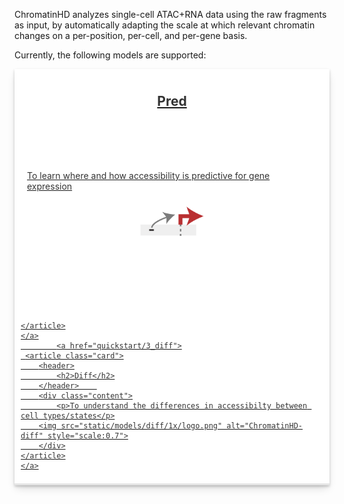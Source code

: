 ChromatinHD analyzes single-cell ATAC+RNA data using the raw fragments as input, by automatically adapting the scale at which
relevant chromatin changes on a per-position, per-cell, and per-gene basis.

Currently, the following models are supported:

<style>
.cards {
    display: grid;
    grid-template-columns: repeat(auto-fill, minmax(300px, 1fr));
    grid-gap: 20px;
}

.card {
    display: grid;
    grid-template-rows: max-content 250px 1fr;
    background: rgb(255, 255, 255);
    padding:10px;
    box-shadow: rgba(0, 0, 0, 0.2) 0px 2px 4px, rgba(0, 0, 0, 0.15) 0px 7px 13px -3px, rgba(0, 0, 0, 0.1) 0px -3px 0px inset;
    transition: box-shadow 0.1s ease-out 100ms;
    color:#333;
}

.card:hover{
    box-shadow: rgba(0, 0, 0, 0.4) 0px 2px 4px, rgba(0, 0, 0, 0.3) 0px 7px 13px -3px, rgba(0, 0, 0, 0.2) 0px -3px 0px inset;
}

.card h2{
    text-align:center;
}

.card .content{
    margin:10px
}

.card img {
  display: block;
  margin-left: auto;
  margin-right: auto;
}
</style>


<div class="cards">
    <a href="quickstart/2_pred">
    <article class="card">
        <header>
            <h2>Pred</h2>
        </header>    
        <div class="content">
            <p> To learn where and how accessibility is predictive for gene expression </p>
        <img src="static/models/pred/1x/logo.png" alt="ChromatinHD-pred" style="scale:0.7">
        </div>
            
    </article>
    </a>
            <a href="quickstart/3_diff">
     <article class="card">
        <header>
            <h2>Diff</h2>
        </header>    
        <div class="content">
            <p>To understand the differences in accessibilty between cell types/states</p>
        <img src="static/models/diff/1x/logo.png" alt="ChromatinHD-diff" style="scale:0.7">
        </div>
    </article>
    </a>
</div>